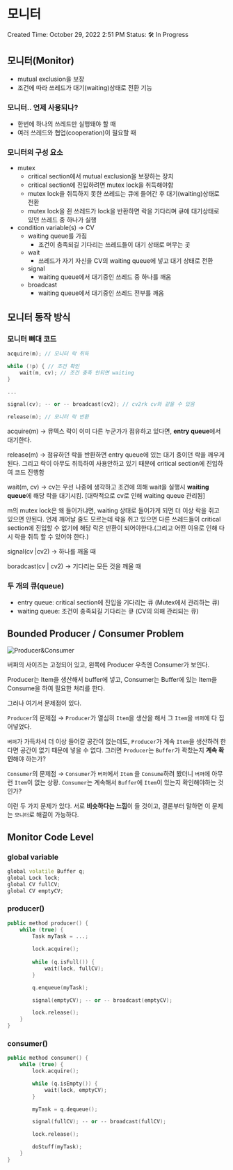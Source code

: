 # 모니터

Created Time: October 29, 2022 2:51 PM
Status: 🛠 In Progress

## 모니터(Monitor)

- mutual exclusion을 보장
- 조건에 따라 쓰레드가 대기(waiting)상태로 전환 기능

### 모니터.. 언제 사용되나?

- 한번에 하나의 쓰레드만 실행돼야 할 때
- 여러 쓰레드와 협업(cooperation)이 필요할  때

### 모니터의 구성 요소

- mutex
    - critical section에서 mutual exclusion을 보장하는 장치
    - critical section에 진입하려면 mutex lock을 취득해야함
    - mutex lock을 취득하지 못한 쓰레드는 큐에 들어간 후 대기(waiting)상태로 전환
    - mutex lock을 쥔 쓰레드가 lock을 반환하면 락을 기다리며 큐에 대기상태로 있던 쓰레드 중 하나가 실행
- condition variable(s) → CV
    - waiting queue를 가짐
        - 조건이 충족되길 기다리는 쓰레드들이 대기 상태로 머무는 곳
    - wait
        - 쓰레드가 자기 자신을 CV의 waiting queue에 넣고 대기 상태로 전환
    - signal
        - waiting queue에서 대기중인 쓰레드 중 하나를 깨움
    - broadcast
        - waiting queue에서 대기중인 쓰레드 전부를 깨움

## 모니터 동작 방식

### 모니터 뼈대 코드

```cpp
acquire(m); // 모니터 락 취득

while (!p) { // 조건 확인
	wait(m, cv); // 조건 충족 안되면 waiting
}

...

signal(cv); -- or -- broadcast(cv2); // cv2rk cv와 같을 수 있음

release(m); // 모니터 락 반환
```

acquire(m) → 뮤텍스 락이 이미 다른 누군가가 점유하고 있다면, **entry queue**에서 대기한다.

release(m) → 점유하던 락을 반환하면 entry queue에 있는 대기 중이던 락을 깨우게 된다. 그리고 락이 아무도 취득하여 사용안하고 있기 때문에 critical section에 진입하여 코드 진행함

wait(m, cv) →  cv는 우선 나중에 생각하고 조건에 의해 wait을 실행시 **waiting queue**에 해당 락을 대기시킴. [대략적으로 cv로 인해 waiting queue 관리됨]

m의 mutex lock은 왜 들어가냐면, waiting 상태로 들어가게 되면 더 이상 락을 쥐고 있으면 안된다. 언제 깨어날 줄도 모르는데 락을 쥐고 있으면 다른 쓰레드들이 critical section에 진입할 수 없기에 해당 락은 반환이 되어야한다.(그리고 어떤 이유로 인해 다시 락을 취득 할 수 있어야 한다.)

signal(cv |cv2) → 하나를 깨울 때

boradcast(cv | cv2) → 기다리는 모든 것을 깨울 때

### 두 개의 큐(queue)

- entry queue: critical section에 진입을 기다리는 큐 (Mutex에서 관리하는 큐)
- waiting queue: 조건이 충족되길 기다리는 큐 (CV의 의해 관리되는 큐)

## Bounded Producer / Consumer Problem

![Producer&Consumer](https://s3.us-west-2.amazonaws.com/secure.notion-static.com/f1e8be6e-8043-4148-bbdd-8b1675afa420/Untitled.png?X-Amz-Algorithm=AWS4-HMAC-SHA256&X-Amz-Content-Sha256=UNSIGNED-PAYLOAD&X-Amz-Credential=AKIAT73L2G45EIPT3X45%2F20221107%2Fus-west-2%2Fs3%2Faws4_request&X-Amz-Date=20221107T165721Z&X-Amz-Expires=86400&X-Amz-Signature=4c70287069dc81519312e71a2ef650c491a0108335324f5256d5c7aba0ba827c&X-Amz-SignedHeaders=host&response-content-disposition=filename%3D%22Untitled.png%22&x-id=GetObject)

버퍼의 사이즈는 고정되어 있고, 왼쪽에 Producer 우측엔 Consumer가 보인다.

Producer는 Item을 생산해서 buffer에 넣고, Consumer는 Buffer에 있는 Item을 Consume을 하여 필요한 처리를 한다.

그러나 여기서 문제점이 있다.

`Producer`의 문제점 → `Producer`가 열심히 `Item`을 생산을 해서 그 `Item`을 `버퍼`에 다 집어넣었다.

`버퍼`가 가득차서 더 이상 들어갈 공간이 없는데도, `Producer`가 계속 `Item`을 생산하려 한다면 공간이 없기 때문에 넣을 수 없다. 그러면 `Producer`는 `Buffer`가 꽉찼는지 **계속 확인**해야 하는가?

`Consumer`의 문제점 → `Consumer`가 `버퍼`에서 `Item` 을 `Consume`하려 봤더니 `버퍼`에 아무런 `Item`이 없는 상황. `Consumer`는 계속해서 `Buffer`에 `Item`이 있는지 확인해야하는 것인가?

이런 두 가지 문제가 있다. 서로 **비슷하다는 느낌**이 들 것이고, 결론부터 말하면 이 문제는 `모니터`로 해결이 가능하다.

## Monitor Code Level

### global variable

```cpp
global volatile Buffer q;
global Lock lock;
global CV fullCV;
global CV emptyCV;
```

### producer()

```cpp
public method producer() {
	while (true) {
		Task myTask = ...;
		
		lock.acquire();
		
		while (q.isFull()) {
			wait(lock, fullCV);
		}

		q.enqueue(myTask);

		signal(emptyCV); -- or -- broadcast(emptyCV);

		lock.release();
	}
}
```

### consumer()

```cpp
public method consumer() {
	while (true) {
		lock.acquire();

		while (q.isEmpty()) {
			wait(lock, emptyCV);
		}

		myTask = q.dequeue();

		signal(fullCV); -- or -- broadcast(fullCV);

		lock.release();

		doStuff(myTask);
	}	
}
```
